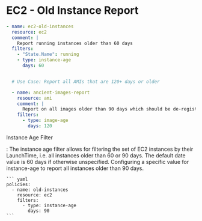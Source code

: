 # EC2 - Old Instance Report

``` yaml
- name: ec2-old-instances
  resource: ec2
  comment: |
    Report running instances older than 60 days
  filters:
    - "State.Name": running
    - type: instance-age
      days: 60


  # Use Case: Report all AMIs that are 120+ days or older

  - name: ancient-images-report
    resource: ami
    comment: |
      Report on all images older than 90 days which should be de-registered.
    filters:
      - type: image-age
        days: 120
```

Instance Age Filter

:   The instance age filter allows for filtering the set of EC2
    instances by their LaunchTime, i.e. all instances older than 60 or
    90 days. The default date value is 60 days if otherwise unspecified.
    Configuring a specific value for instance-age to report all
    instances older than 90 days.

    ``` yaml
    policies:
      - name: old-instances
        resource: ec2
        filters:
          - type: instance-age
            days: 90
    ```
